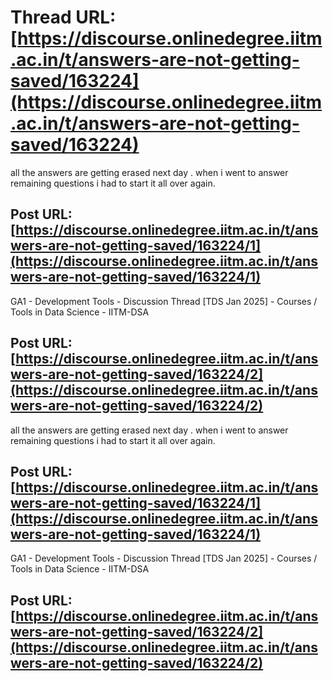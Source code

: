 # Thread URL: [https://discourse.onlinedegree.iitm.ac.in/t/answers-are-not-getting-saved/163224](https://discourse.onlinedegree.iitm.ac.in/t/answers-are-not-getting-saved/163224)

all the answers are getting erased next day . when i went to answer remaining questions i had to start it all over again.

Post URL: [https://discourse.onlinedegree.iitm.ac.in/t/answers-are-not-getting-saved/163224/1](https://discourse.onlinedegree.iitm.ac.in/t/answers-are-not-getting-saved/163224/1)
---
GA1 - Development Tools - Discussion Thread [TDS Jan 2025] - Courses / Tools in Data Science - IITM-DSA

Post URL: [https://discourse.onlinedegree.iitm.ac.in/t/answers-are-not-getting-saved/163224/2](https://discourse.onlinedegree.iitm.ac.in/t/answers-are-not-getting-saved/163224/2)
---
all the answers are getting erased next day . when i went to answer remaining questions i had to start it all over again.

Post URL: [https://discourse.onlinedegree.iitm.ac.in/t/answers-are-not-getting-saved/163224/1](https://discourse.onlinedegree.iitm.ac.in/t/answers-are-not-getting-saved/163224/1)
---
GA1 - Development Tools - Discussion Thread [TDS Jan 2025] - Courses / Tools in Data Science - IITM-DSA

Post URL: [https://discourse.onlinedegree.iitm.ac.in/t/answers-are-not-getting-saved/163224/2](https://discourse.onlinedegree.iitm.ac.in/t/answers-are-not-getting-saved/163224/2)
---
